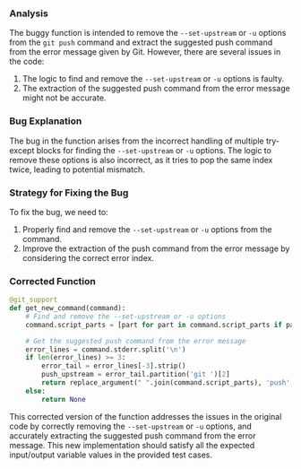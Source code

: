 ### Analysis
The buggy function is intended to remove the `--set-upstream` or `-u` options from the `git push` command and extract the suggested push command from the error message given by Git. However, there are several issues in the code:
1. The logic to find and remove the `--set-upstream` or `-u` options is faulty.
2. The extraction of the suggested push command from the error message might not be accurate.

### Bug Explanation
The bug in the function arises from the incorrect handling of multiple try-except blocks for finding the `--set-upstream` or `-u` options. The logic to remove these options is also incorrect, as it tries to pop the same index twice, leading to potential mismatch.

### Strategy for Fixing the Bug
To fix the bug, we need to:
1. Properly find and remove the `--set-upstream` or `-u` options from the command.
2. Improve the extraction of the push command from the error message by considering the correct error index.

### Corrected Function
```python
@git_support
def get_new_command(command):
    # Find and remove the --set-upstream or -u options
    command.script_parts = [part for part in command.script_parts if part not in ['--set-upstream', '-u']]

    # Get the suggested push command from the error message
    error_lines = command.stderr.split('\n')
    if len(error_lines) >= 3:
        error_tail = error_lines[-3].strip()
        push_upstream = error_tail.partition('git ')[2]
        return replace_argument(" ".join(command.script_parts), 'push', push_upstream)
    else:
        return None
```

This corrected version of the function addresses the issues in the original code by correctly removing the `--set-upstream` or `-u` options, and accurately extracting the suggested push command from the error message. This new implementation should satisfy all the expected input/output variable values in the provided test cases.
